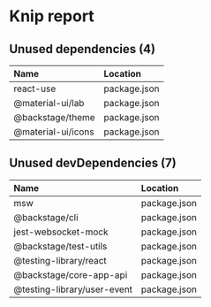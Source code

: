 # Knip report

## Unused dependencies (4)

| Name               | Location     |
|:-------------------|:-------------|
| react-use          | package.json |
| @material-ui/lab   | package.json |
| @backstage/theme   | package.json |
| @material-ui/icons | package.json |

## Unused devDependencies (7)

| Name                        | Location     |
|:----------------------------|:-------------|
| msw                         | package.json |
| @backstage/cli              | package.json |
| jest-websocket-mock         | package.json |
| @backstage/test-utils       | package.json |
| @testing-library/react      | package.json |
| @backstage/core-app-api     | package.json |
| @testing-library/user-event | package.json |

